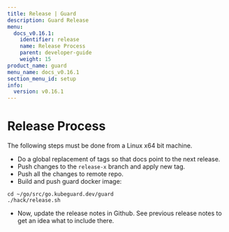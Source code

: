 ```yaml
---
title: Release | Guard
description: Guard Release
menu:
  docs_v0.16.1:
    identifier: release
    name: Release Process
    parent: developer-guide
    weight: 15
product_name: guard
menu_name: docs_v0.16.1
section_menu_id: setup
info:
  version: v0.16.1
---
```


# Release Process

The following steps must be done from a Linux x64 bit machine.

- Do a global replacement of tags so that docs point to the next release.
- Push changes to the `release-x` branch and apply new tag.
- Push all the changes to remote repo.
- Build and push guard docker image:

```console
cd ~/go/src/go.kubeguard.dev/guard
./hack/release.sh
```

- Now, update the release notes in Github. See previous release notes to get an idea what to include there.
